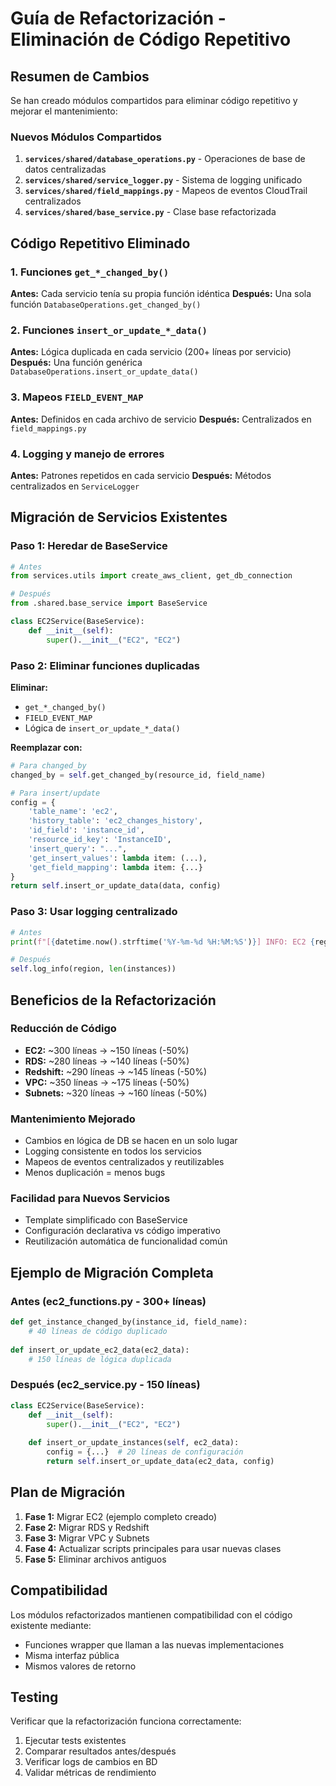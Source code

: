# Guía de Refactorización - Eliminación de Código Repetitivo

## Resumen de Cambios

Se han creado módulos compartidos para eliminar código repetitivo y mejorar el mantenimiento:

### Nuevos Módulos Compartidos

1. **`services/shared/database_operations.py`** - Operaciones de base de datos centralizadas
2. **`services/shared/service_logger.py`** - Sistema de logging unificado  
3. **`services/shared/field_mappings.py`** - Mapeos de eventos CloudTrail centralizados
4. **`services/shared/base_service.py`** - Clase base refactorizada

## Código Repetitivo Eliminado

### 1. Funciones `get_*_changed_by()`
**Antes:** Cada servicio tenía su propia función idéntica
**Después:** Una sola función `DatabaseOperations.get_changed_by()`

### 2. Funciones `insert_or_update_*_data()`
**Antes:** Lógica duplicada en cada servicio (200+ líneas por servicio)
**Después:** Una función genérica `DatabaseOperations.insert_or_update_data()`

### 3. Mapeos `FIELD_EVENT_MAP`
**Antes:** Definidos en cada archivo de servicio
**Después:** Centralizados en `field_mappings.py`

### 4. Logging y manejo de errores
**Antes:** Patrones repetidos en cada servicio
**Después:** Métodos centralizados en `ServiceLogger`

## Migración de Servicios Existentes

### Paso 1: Heredar de BaseService

```python
# Antes
from services.utils import create_aws_client, get_db_connection

# Después  
from .shared.base_service import BaseService

class EC2Service(BaseService):
    def __init__(self):
        super().__init__("EC2", "EC2")
```

### Paso 2: Eliminar funciones duplicadas

**Eliminar:**
- `get_*_changed_by()` 
- `FIELD_EVENT_MAP`
- Lógica de `insert_or_update_*_data()`

**Reemplazar con:**
```python
# Para changed_by
changed_by = self.get_changed_by(resource_id, field_name)

# Para insert/update
config = {
    'table_name': 'ec2',
    'history_table': 'ec2_changes_history', 
    'id_field': 'instance_id',
    'resource_id_key': 'InstanceID',
    'insert_query': "...",
    'get_insert_values': lambda item: (...),
    'get_field_mapping': lambda item: {...}
}
return self.insert_or_update_data(data, config)
```

### Paso 3: Usar logging centralizado

```python
# Antes
print(f"[{datetime.now().strftime('%Y-%m-%d %H:%M:%S')}] INFO: EC2 {region}: {len(instances)} encontrados")

# Después
self.log_info(region, len(instances))
```

## Beneficios de la Refactorización

### Reducción de Código
- **EC2:** ~300 líneas → ~150 líneas (-50%)
- **RDS:** ~280 líneas → ~140 líneas (-50%)  
- **Redshift:** ~290 líneas → ~145 líneas (-50%)
- **VPC:** ~350 líneas → ~175 líneas (-50%)
- **Subnets:** ~320 líneas → ~160 líneas (-50%)

### Mantenimiento Mejorado
- Cambios en lógica de DB se hacen en un solo lugar
- Logging consistente en todos los servicios
- Mapeos de eventos centralizados y reutilizables
- Menos duplicación = menos bugs

### Facilidad para Nuevos Servicios
- Template simplificado con BaseService
- Configuración declarativa vs código imperativo
- Reutilización automática de funcionalidad común

## Ejemplo de Migración Completa

### Antes (ec2_functions.py - 300+ líneas)
```python
def get_instance_changed_by(instance_id, field_name):
    # 40 líneas de código duplicado
    
def insert_or_update_ec2_data(ec2_data):
    # 150 líneas de lógica duplicada
```

### Después (ec2_service.py - 150 líneas)
```python
class EC2Service(BaseService):
    def __init__(self):
        super().__init__("EC2", "EC2")
    
    def insert_or_update_instances(self, ec2_data):
        config = {...}  # 20 líneas de configuración
        return self.insert_or_update_data(ec2_data, config)
```

## Plan de Migración

1. **Fase 1:** Migrar EC2 (ejemplo completo creado)
2. **Fase 2:** Migrar RDS y Redshift  
3. **Fase 3:** Migrar VPC y Subnets
4. **Fase 4:** Actualizar scripts principales para usar nuevas clases
5. **Fase 5:** Eliminar archivos antiguos

## Compatibilidad

Los módulos refactorizados mantienen compatibilidad con el código existente mediante:
- Funciones wrapper que llaman a las nuevas implementaciones
- Misma interfaz pública
- Mismos valores de retorno

## Testing

Verificar que la refactorización funciona correctamente:
1. Ejecutar tests existentes
2. Comparar resultados antes/después
3. Verificar logs de cambios en BD
4. Validar métricas de rendimiento